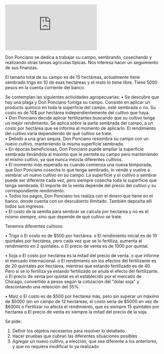 ![](https://www.freepik.es/foto-gratis/cosechadora-campo_29066451.htm?query=campo%20sembrado%20trigo#from_view=detail_alsolike)

Don Ponciano se dedica a trabajar su campo, sembrando, cosechando y realizando otras tareas agrícolas típicas. Nos interesa hacer un seguimiento de sus finanzas.

El tamaño total de su campo es de 15 hectáreas, actualmente tiene sembrado trigo en 10 de esas hectáreas y el resto lo tiene libre. Tiene 5000 pesos en la cuenta corriente del banco. 

Se contemplan las siguientes actividades agropecuarias:
•	Se descubre que hay una plaga y Don Ponciano fumiga su campo. Consiste en aplicar un producto químico en toda la superficie del campo, esté sembrada o no. Su costo es de 10$ por hectárea independientemente del cultivo que haya.<br>
•	Don Ponciano decide aplicar fertilizantes buscando que su cultivo tenga un mejor rendimiento. Se aplica sobre la parte sembrada del campo, a un costo por hectárea que se informa al momento de aplicarlo. El rendimiento del cultivo varía dependiendo de qué cultivo se trate. <br>
•	Debido a una gran sequía, Don Ponciano resiembra su campo con un nuevo cultivo, manteniendo la misma superficie sembrada. <br>
•	En épocas beneficiosas, Don Ponciano puede ampliar la superficie sembrada llevándola al máximo que le permite su campo pero manteniendo el mismo cultivo, ya que nunca mezcla diferentes cultivos. <br>
•	El momento más esperado es cuando comienza una nueva temporada, que Don Ponciano cosecha lo que tenga sembrado, lo vende y vuelve a sembrar un nuevo cultivo en su campo. La superficie y el cultivo a sembrar puede ser diferente cada vez, pero siempre cosecha toda la superficie que tenga sembrada. El importe de la venta depende del precio del cultivo y su correspondiente rendimiento. <br>
•	Todos los pagos, Don Ponciano los realiza con el dinero que tiene en el banco, donde cuenta con un descubierto ilimitado. También deposita allí todos sus ingresos.<br>
•	El costo de la semilla para sembrar se calcula por hectarea y no es el mismo siempre, sino que depende de qué cultivo se trate.<br>

Tenemos diferentes cultivos:


•	Trigo
o	El costo es de $500 por hectárea.
o	El rendimiento inicial es de 10 quintales por hectárea, pero cada vez que se lo fertiliza, aumenta el rendimiento en 2 quintales.
o	El precio de venta es de 1000 por quintal.


•	Soja
o	El costo por hectárea es la mitad del precio de venta. o que informe el mercado internacional.
o	El rendimiento sin los efectos del fertilizante es de 20 quintales por hectárea, mientras que estando fertilizado es de 40. Pero si se lo fertiliza ya estando fertilizado se anula el efecto del fertilizante. 
o	El precio de venta por quintal es el establecido por el mercado de Chicago,  convertido a pesos según la cotización del "dolar soja" y descontando una retención del 35%.


•	Maiz
o	El costo es de $500 por hectárea más, pero sin superar un máximo de $5000 (en un campo de 12 hectáreas, el costo sería de $5000 en vez de $6000)
o	Fertilizar no afecta el rendimiento, que es siempre 15 quintales por hectarea
o	El precio de venta es siempre la mitad del precio de la soja. 

Se pide:
1.	Definir los objetos necesarios para resolver lo detallado
2.	Hacer pruebas que cubran las diferentes situaciones posibles
3.	Agregar un nuevo cultivo, a elección, que sea diferente a los anteriores, y que no requiera modificar lo ya realizado
